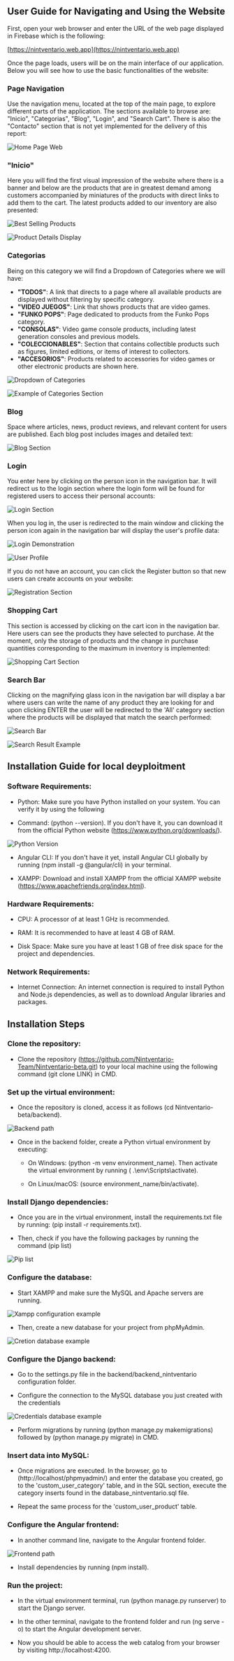 ## User Guide for Navigating and Using the Website

First, open your web browser and enter the URL of the web page displayed in Firebase which is the following:

[https://nintventario.web.app](https://nintventario.web.app)

Once the page loads, users will be on the main interface of our application. Below you will see how to use the basic functionalities of the website:

### Page Navigation

Use the navigation menu, located at the top of the main page, to explore different parts of the application. The sections available to browse are: "Inicio", "Categorias", "Blog", "Login", and "Search Cart". There is also the "Contacto" section that is not yet implemented for the delivery of this report:

![Home Page Web](images%20for%20guides/Pagina%20principal.png)

### "Inicio"

Here you will find the first visual impression of the website where there is a banner and below are the products that are in greatest demand among customers accompanied by miniatures of the products with direct links to add them to the cart. The latest products added to our inventory are also presented:

![Best Selling Products](images%20for%20guides/Productos%20mas%20bendidos.png)

![Product Details Display](images%20for%20guides/detalles%20del%20producto.png)

### Categorias

Being on this category we will find a Dropdown of Categories where we will have:

- **"TODOS"**: A link that directs to a page where all available products are displayed without filtering by specific category.
- **"VIDEO JUEGOS"**: Link that shows products that are video games.
- **"FUNKO POPS"**: Page dedicated to products from the Funko Pops category.
- **"CONSOLAS"**: Video game console products, including latest generation consoles and previous models.
- **"COLECCIONABLES"**: Section that contains collectible products such as figures, limited editions, or items of interest to collectors.
- **"ACCESORIOS"**: Products related to accessories for video games or other electronic products are shown here.

![Dropdown of Categories](images%20for%20guides/categorias%20.png)

![Example of Categories Section](images%20for%20guides/ejemplo%20categorias.png)

### Blog

Space where articles, news, product reviews, and relevant content for users are published. Each blog post includes images and detailed text:

![Blog Section](images%20for%20guides/seccion%20blog.png)

### Login

You enter here by clicking on the person icon in the navigation bar. It will redirect us to the login section where the login form will be found for registered users to access their personal accounts:

![Login Section](images%20for%20guides/seccion%20LonIn.png)

When you log in, the user is redirected to the main window and clicking the person icon again in the navigation bar will display the user's profile data:

![Login Demonstration](images%20for%20guides/demostracion%20inicio%20de%20sesion.png)

![User Profile](images%20for%20guides/vista%20de%20perfil.png)

If you do not have an account, you can click the Register button so that new users can create accounts on your website:

![Registration Section](images%20for%20guides/seccion%20registro.png)

### Shopping Cart

This section is accessed by clicking on the cart icon in the navigation bar. Here users can see the products they have selected to purchase. At the moment, only the storage of products and the change in purchase quantities corresponding to the maximum in inventory is implemented:

![Shopping Cart Section](images%20for%20guides/seccion%20carrito.png)

### Search Bar

Clicking on the magnifying glass icon in the navigation bar will display a bar where users can write the name of any product they are looking for and upon clicking ENTER the user will be redirected to the 'All' category section where the products will be displayed that match the search performed:

![Search Bar](images%20for%20guides/barra%20de%20busqueda.png)

![Search Result Example](images%20for%20guides/resultados%20de%20busqueda.png)

## Installation Guide for local deyploitment

### Software Requirements:

- Python: Make sure you have Python installed on your system. You can verify it by using the following 

- Command: (python --version). If you don't have it, you can download it from the official Python website (https://www.python.org/downloads/).

![Python Version](images%20for%20guides/python%20version.png)

- Angular CLI: If you don't have it yet, install Angular CLI globally by running (npm install -g @angular/cli) in your terminal.

- XAMPP: Download and install XAMPP from the official XAMPP website (https://www.apachefriends.org/index.html).

### Hardware Requirements:

- CPU: A processor of at least 1 GHz is recommended.

- RAM: It is recommended to have at least 4 GB of RAM.

- Disk Space: Make sure you have at least 1 GB of free disk space for the project and dependencies.

### Network Requirements:

- Internet Connection: An internet connection is required to install Python and Node.js dependencies, as well as to download Angular libraries and packages.

## Installation Steps

### Clone the repository:

- Clone the repository (https://github.com/Nintventario-Team/Nintventario-beta.git) to your local machine using the following command (git clone LINK) in CMD.

### Set up the virtual environment:

- Once the repository is cloned, access it as follows (cd Nintventario-beta/backend).

![Backend path](images%20for%20guides/backend%20path.jpg)

- Once in the backend folder, create a Python virtual environment by executing:

    - On Windows: (python -m venv environment_name). Then activate the virtual environment by running ( .\env\Scripts\activate).
 
    - On Linux/macOS: (source environment_name/bin/activate).

### Install Django dependencies:

- Once you are in the virtual environment, install the requirements.txt file by running: (pip install -r requirements.txt).

- Then, check if you have the following packages by running the command (pip list)

![Pip list](images%20for%20guides/pip%20list.png)

### Configure the database:

- Start XAMPP and make sure the MySQL and Apache servers are running.

![Xampp configuration example](images%20for%20guides/xampp.png)

- Then, create a new database for your project from phpMyAdmin.

![Cretion database example](images%20for%20guides/creation%20database.png)

### Configure the Django backend:

- Go to the settings.py file in the backend/backend_nintventario configuration folder.

- Configure the connection to the MySQL database you just created with the credentials

![Credentials database example](images%20for%20guides/creadentials%20database.png)

- Perform migrations by running (python manage.py makemigrations) followed by (python manage.py migrate) in CMD.

### Insert data into MySQL:

- Once migrations are executed. In the browser, go to (http://localhost/phpmyadmin/) and enter the database you created, go to the 'custom_user_category' table, and in the SQL section, execute the category inserts found in the database_nintventario.sql file.

- Repeat the same process for the 'custom_user_product' table.

### Configure the Angular frontend:

- In another command line, navigate to the Angular frontend folder.

![Frontend path](images%20for%20guides/frontend%20database.png)

- Install dependencies by running (npm install).

### Run the project:

- In the virtual environment terminal, run (python manage.py runserver) to start the Django server.

- In the other terminal, navigate to the frontend folder and run (ng serve -o) to start the Angular development server.

- Now you should be able to access the web catalog from your browser by visiting http://localhost:4200.

